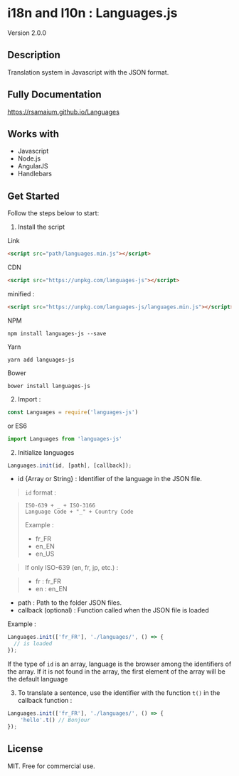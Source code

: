# i18n and l10n : Languages.js

Version 2.0.0

## Description

Translation system in Javascript with the JSON format.

## Fully Documentation

https://rsamaium.github.io/Languages

## Works with

* Javascript
* Node.js
* AngularJS
* Handlebars

## Get Started

Follow the steps below to start:

1. Install the script

Link

```html
<script src="path/languages.min.js"></script>
```

CDN

```html
<script src="https://unpkg.com/languages-js"></script>
```

minified :

```html
<script src="https://unpkg.com/languages-js/languages.min.js"></script>
```

NPM

```
npm install languages-js --save
```

Yarn

```
yarn add languages-js
```

Bower

```
bower install languages-js
```

2. Import :

```js
const Languages = require('languages-js')
```

or ES6

```js
import Languages from 'languages-js'
```

2. Initialize languages

```js
Languages.init(id, [path], [callback]);
```

* id {Array or String} : Identifier of the language in the JSON file.

> `id` format :

>     ISO-639 + _ + ISO-3166
>     Language Code + "_" + Country Code
> Example :
>    * fr_FR
>    * en_EN
>    * en_US

> If only ISO-639 (en, fr, jp, etc.) :

>    * fr : fr_FR
>    * en : en_EN

* path : Path to the folder JSON files.
* callback (optional) : Function called when the JSON file is loaded

Example :

```js
Languages.init(['fr_FR'], './languages/', () => {
  // is loaded
});
```

If the type of `id` is an array, language is the browser among the identifiers of the array. If it is not found in the array, the first element of the array will be the default language


3. To translate a sentence, use the identifier with the function `t()` in the callback function :

```js
Languages.init(['fr_FR'], './languages/', () => {
    'hello'.t() // Bonjour
});
```

## License

MIT. Free for commercial use.
